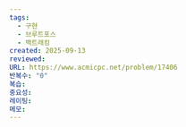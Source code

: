 ```yaml
---
tags:
  - 구현
  - 브루트포스
  - 백트래킹
created: 2025-09-13
reviewed:
URL: https://www.acmicpc.net/problem/17406
반복수: "0"
복습:
중요성:
레이팅:
메모:
---
```

